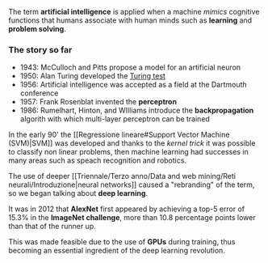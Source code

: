 The term **artificial intelligence** is applied when a machine _mimics_ cognitive functions that humans associate with human minds such as **learning** and **problem solving**.

### The story so far
- 1943: McCulloch and Pitts propose a model for an artificial neuron
- 1950: Alan Turing developed the [Turing test](https://en.wikipedia.org/wiki/Turing_test)
- 1956: Artificial intelligence was accepted as a field at the Dartmouth conference
- 1957: Frank Rosenblat invented the **perceptron**
- 1986: Rumelhart, Hinton, and WIlliams introduce the **backpropagation** algorith with which multi-layer perceptron can be trained

In the early 90' the [[Regressione lineare#Support Vector Machine (SVM)|SVM]] was developed and thanks to the _kernel trick_ it was possible to classify non linear problems, then machine learning had successes in many areas such as speach recognition and robotics.

The use of deeper [[Triennale/Terzo anno/Data and web mining/Reti neurali/Introduzione|neural networks]] caused a "rebranding" of the term, so we began talking about **deep learning**.

It was in 2012 that **AlexNet** first appeared by achieving a top-5 error of 15.3% in the **ImageNet challenge**, more than $10.8$ percentage points lower than that of the runner up.

This was made feasible due to the use of **GPUs** during training, thus becoming an essential ingredient of the deep learning revolution.
